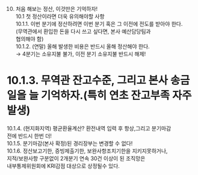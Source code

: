 10. 처음 해보는 정산, 이것만은 기억하자!  
10.1 첫 정산이라면 더욱 유의해야할 사항  
10.1.1. 이번 분기에 정산하려면 이번 분기 혹은 그 이전에 전도를 받아야 한다.  
(무역관에서 환입한 돈을 다시 쓰고 싶다면, 본사 예산담당팀과  
협의해야 함)  
10.1.2. (연말) 올해 발생한 비용은 반드시 올해 정산해야 한다.  
→ 4분기는 소유지불 불가, 이전 분기 소유지불 반드시 해제!

10.1.3. 무역관 잔고수준, 그리고 본사 송금일을 늘 기억하자.(특히 연초 잔고부족 자주 발생)
=======================================================

10.1.4. (현지화지역) 평균환율계산? 환전내역 입력 후 항상,그리고 분기마감  
전에 반드시 한번 더!  
10.1.5. 분기마감(본사 확정)된 경리장부는 변경할 수 없다!  
10.1.6. 정산보고기한, 증빙제출기한, 보완사항조치기한을 지키지못하거나,  
지적/보완사항 구분없이 2개분기 연속 30건 이상이 된 조직망은  
내부통제위원회에 KRI감점 대상으로 상정될수 있다.